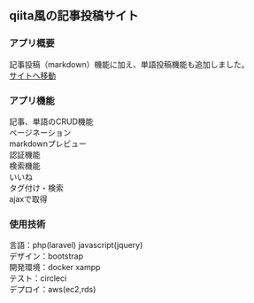 ## qiita風の記事投稿サイト

### アプリ概要
記事投稿（markdown）機能に加え、単語投稿機能も追加しました。  
[サイトへ移動](http://35.72.100.242/site/laravel/public/index.php)

### アプリ機能
記事、単語のCRUD機能  
ページネーション  
markdownプレビュー  
認証機能  
検索機能  
いいね  
タグ付け・検索  
ajaxで取得  

### 使用技術
言語：php(laravel) javascript(jquery)  
デザイン：bootstrap  
開発環境：docker xampp  
テスト：circleci  
デプロイ：aws(ec2,rds)  
